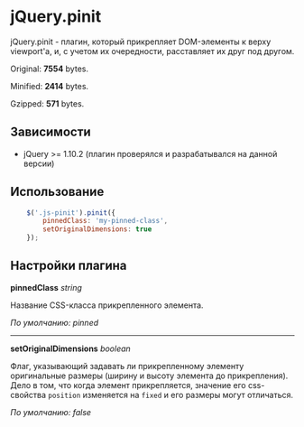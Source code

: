 # jQuery.pinit #

jQuery.pinit - плагин, который прикрепляет DOM-элементы к верху viewport'а, и, с учетом их очередности, расставляет их друг под другом.

Original: **7554** bytes.

Minified: **2414** bytes.

Gzipped:  **571** bytes.

## Зависимости

-  jQuery >= 1.10.2 (плагин проверялся и разрабатывался на данной версии)

## Использование

```javascript
	$('.js-pinit').pinit({
		pinnedClass: 'my-pinned-class',
		setOriginalDimensions: true
	});
```

## Настройки плагина
**pinnedClass** *string*

Название CSS-класса прикрепленного элемента.

*По умолчанию: pinned*

----------

**setOriginalDimensions** *boolean*

Флаг, указывающий задавать ли прикрепленному элементу оригинальные размеры (ширину и высоту элемента до прикрепления). Дело в том, что когда элемент прикрепляется, значение его css-свойства `position` изменяется на `fixed` и его размеры могут отличаться.

*По умолчанию: false*